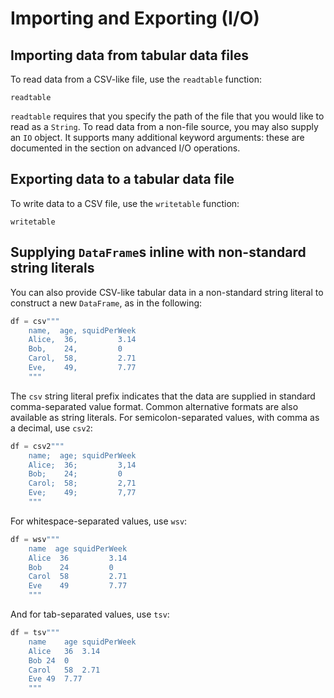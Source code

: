 # Importing and Exporting (I/O)

## Importing data from tabular data files

To read data from a CSV-like file, use the `readtable` function:

```@docs
readtable
```

`readtable` requires that you specify the path of the file that you would like to read as a `String`. To read data from a non-file source, you may also supply an `IO` object. It supports many additional keyword arguments: these are documented in the section on advanced I/O operations.

## Exporting data to a tabular data file

To write data to a CSV file, use the `writetable` function:

```@docs
writetable
```

## Supplying `DataFrame`s inline with non-standard string literals

You can also provide CSV-like tabular data in a non-standard string literal to construct a new `DataFrame`, as in the following:

```julia
df = csv"""
    name,  age, squidPerWeek
    Alice,  36,         3.14
    Bob,    24,         0
    Carol,  58,         2.71
    Eve,    49,         7.77
    """
```

The `csv` string literal prefix indicates that the data are supplied in standard comma-separated value format. Common alternative formats are also available as string literals. For semicolon-separated values, with comma as a decimal, use `csv2`:

```julia
df = csv2"""
    name;  age; squidPerWeek
    Alice;  36;         3,14
    Bob;    24;         0
    Carol;  58;         2,71
    Eve;    49;         7,77
    """
```

For whitespace-separated values, use `wsv`:

```julia
df = wsv"""
    name  age squidPerWeek
    Alice  36         3.14
    Bob    24         0
    Carol  58         2.71
    Eve    49         7.77
    """
```

And for tab-separated values, use `tsv`:

```julia
df = tsv"""
    name	age	squidPerWeek
    Alice	36	3.14
    Bob	24	0
    Carol	58	2.71
    Eve	49	7.77
    """
```
